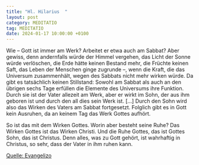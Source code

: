 ```yaml
---
title: "Hl. Hilarius  "
layout: post
category: MEDITATIO
tag: MEDITATIO
date: 2024-01-17 10:00:00 +0100
---
```

Wie – Gott ist immer am Werk? Arbeitet er etwa auch am Sabbat? Aber gewiss, denn andernfalls würde der Himmel vergehen, das Licht der Sonne würde verlöschen, die Erde hätte keinen Bestand mehr, die Früchte keinen Saft, das Leben der Menschen ginge zugrunde –, wenn die Kraft, die das Universum zusammenhält, wegen des Sabbats nicht mehr wirken würde.<!--more--> Da gibt es tatsächlich keinen Stillstand: Sowohl am Sabbat als auch an den übrigen sechs Tage erfüllen die Elemente des Universums ihre Funktion. Durch sie ist der Vater allezeit am Werk, aber er wirkt im Sohn, der aus ihm geboren ist und durch den all dies sein Werk ist. […] Durch den Sohn wird also das Wirken des Vaters am Sabbat fortgesetzt. Folglich gibt es in Gott kein Ausruhen, da an keinem Tag das Werk Gottes aufhört.

So ist das mit dem Wirken Gottes. Worin aber besteht seine Ruhe? Das Wirken Gottes ist das Wirken Christi. Und die Ruhe Gottes, das ist Gottes Sohn, das ist Christus. Denn alles, was zu Gott gehört, ist wahrhaftig in Christus, so sehr, dass der Vater in ihm ruhen kann.


[Quelle: Evangelizo](https://evangeliumtagfuertag.org/DE/gospel)